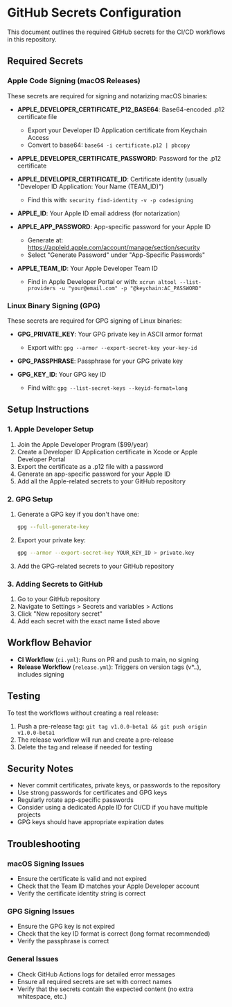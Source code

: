 # GitHub Secrets Configuration

This document outlines the required GitHub secrets for the CI/CD workflows in this repository.

## Required Secrets

### Apple Code Signing (macOS Releases)

These secrets are required for signing and notarizing macOS binaries:

- **APPLE_DEVELOPER_CERTIFICATE_P12_BASE64**: Base64-encoded .p12 certificate file
  - Export your Developer ID Application certificate from Keychain Access
  - Convert to base64: `base64 -i certificate.p12 | pbcopy`

- **APPLE_DEVELOPER_CERTIFICATE_PASSWORD**: Password for the .p12 certificate

- **APPLE_DEVELOPER_CERTIFICATE_ID**: Certificate identity (usually "Developer ID Application: Your Name (TEAM_ID)")
  - Find this with: `security find-identity -v -p codesigning`

- **APPLE_ID**: Your Apple ID email address (for notarization)

- **APPLE_APP_PASSWORD**: App-specific password for your Apple ID
  - Generate at: https://appleid.apple.com/account/manage/section/security
  - Select "Generate Password" under "App-Specific Passwords"

- **APPLE_TEAM_ID**: Your Apple Developer Team ID
  - Find in Apple Developer Portal or with: `xcrun altool --list-providers -u "your@email.com" -p "@keychain:AC_PASSWORD"`

### Linux Binary Signing (GPG)

These secrets are required for GPG signing of Linux binaries:

- **GPG_PRIVATE_KEY**: Your GPG private key in ASCII armor format
  - Export with: `gpg --armor --export-secret-key your-key-id`

- **GPG_PASSPHRASE**: Passphrase for your GPG private key

- **GPG_KEY_ID**: Your GPG key ID
  - Find with: `gpg --list-secret-keys --keyid-format=long`

## Setup Instructions

### 1. Apple Developer Setup

1. Join the Apple Developer Program ($99/year)
2. Create a Developer ID Application certificate in Xcode or Apple Developer Portal
3. Export the certificate as a .p12 file with a password
4. Generate an app-specific password for your Apple ID
5. Add all the Apple-related secrets to your GitHub repository

### 2. GPG Setup

1. Generate a GPG key if you don't have one:
   ```bash
   gpg --full-generate-key
   ```

2. Export your private key:
   ```bash
   gpg --armor --export-secret-key YOUR_KEY_ID > private.key
   ```

3. Add the GPG-related secrets to your GitHub repository

### 3. Adding Secrets to GitHub

1. Go to your GitHub repository
2. Navigate to Settings > Secrets and variables > Actions
3. Click "New repository secret"
4. Add each secret with the exact name listed above

## Workflow Behavior

- **CI Workflow** (`ci.yml`): Runs on PR and push to main, no signing
- **Release Workflow** (`release.yml`): Triggers on version tags (v*.*.*), includes signing

## Testing

To test the workflows without creating a real release:

1. Push a pre-release tag: `git tag v1.0.0-beta1 && git push origin v1.0.0-beta1`
2. The release workflow will run and create a pre-release
3. Delete the tag and release if needed for testing

## Security Notes

- Never commit certificates, private keys, or passwords to the repository
- Use strong passwords for certificates and GPG keys
- Regularly rotate app-specific passwords
- Consider using a dedicated Apple ID for CI/CD if you have multiple projects
- GPG keys should have appropriate expiration dates

## Troubleshooting

### macOS Signing Issues

- Ensure the certificate is valid and not expired
- Check that the Team ID matches your Apple Developer account
- Verify the certificate identity string is correct

### GPG Signing Issues

- Ensure the GPG key is not expired
- Check that the key ID format is correct (long format recommended)
- Verify the passphrase is correct

### General Issues

- Check GitHub Actions logs for detailed error messages
- Ensure all required secrets are set with correct names
- Verify that the secrets contain the expected content (no extra whitespace, etc.)